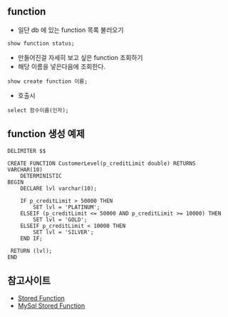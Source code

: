 ## function

- 일단 db 에 있는 function 목록 불러오기
~~~~
show function status;
~~~~

- 만들어진걸 자세히 보고 싶은 function 조회하기
- 해당 이름을 넣은다음에 조회한다.
~~~
show create function 이름;
~~~  

- 호출시 
~~~
select 함수이름(인자);
~~~

## function 생성 예제
~~~
DELIMITER $$
 
CREATE FUNCTION CustomerLevel(p_creditLimit double) RETURNS VARCHAR(10)
    DETERMINISTIC
BEGIN
    DECLARE lvl varchar(10);
 
    IF p_creditLimit > 50000 THEN
        SET lvl = 'PLATINUM';
    ELSEIF (p_creditLimit <= 50000 AND p_creditLimit >= 10000) THEN
        SET lvl = 'GOLD';
    ELSEIF p_creditLimit < 10000 THEN
        SET lvl = 'SILVER';
    END IF;
 
 RETURN (lvl);
END
~~~

## 참고사이트
- [Stored Function](http://javapia.blogspot.com/2010/07/mysql-stored-procedurestored-function.html)
- [MySql Stored Function](https://m.blog.naver.com/PostView.nhn?blogId=sthwin&logNo=221150189755&proxyReferer=https%3A%2F%2Fwww.google.com%2F)
